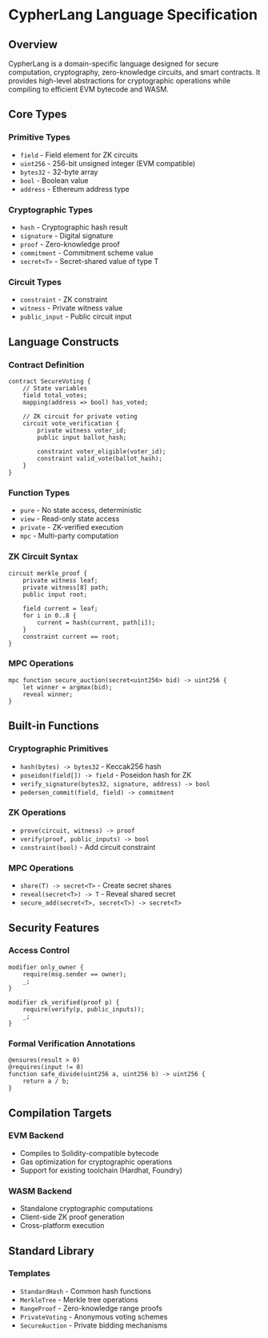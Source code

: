# CypherLang Language Specification

## Overview
CypherLang is a domain-specific language designed for secure computation, cryptography, zero-knowledge circuits, and smart contracts. It provides high-level abstractions for cryptographic operations while compiling to efficient EVM bytecode and WASM.

## Core Types

### Primitive Types
- `field` - Field element for ZK circuits
- `uint256` - 256-bit unsigned integer (EVM compatible)
- `bytes32` - 32-byte array
- `bool` - Boolean value
- `address` - Ethereum address type

### Cryptographic Types
- `hash` - Cryptographic hash result
- `signature` - Digital signature
- `proof` - Zero-knowledge proof
- `commitment` - Commitment scheme value
- `secret<T>` - Secret-shared value of type T

### Circuit Types
- `constraint` - ZK constraint
- `witness` - Private witness value
- `public_input` - Public circuit input

## Language Constructs

### Contract Definition
```cypher
contract SecureVoting {
    // State variables
    field total_votes;
    mapping(address => bool) has_voted;
    
    // ZK circuit for private voting
    circuit vote_verification {
        private witness voter_id;
        public input ballot_hash;
        
        constraint voter_eligible(voter_id);
        constraint valid_vote(ballot_hash);
    }
}
```

### Function Types
- `pure` - No state access, deterministic
- `view` - Read-only state access
- `private` - ZK-verified execution
- `mpc` - Multi-party computation

### ZK Circuit Syntax
```cypher
circuit merkle_proof {
    private witness leaf;
    private witness[8] path;
    public input root;
    
    field current = leaf;
    for i in 0..8 {
        current = hash(current, path[i]);
    }
    constraint current == root;
}
```

### MPC Operations
```cypher
mpc function secure_auction(secret<uint256> bid) -> uint256 {
    let winner = argmax(bid);
    reveal winner;
}
```

## Built-in Functions

### Cryptographic Primitives
- `hash(bytes) -> bytes32` - Keccak256 hash
- `poseidon(field[]) -> field` - Poseidon hash for ZK
- `verify_signature(bytes32, signature, address) -> bool`
- `pedersen_commit(field, field) -> commitment`

### ZK Operations
- `prove(circuit, witness) -> proof`
- `verify(proof, public_inputs) -> bool`
- `constraint(bool)` - Add circuit constraint

### MPC Operations
- `share(T) -> secret<T>` - Create secret shares
- `reveal(secret<T>) -> T` - Reveal shared secret
- `secure_add(secret<T>, secret<T>) -> secret<T>`

## Security Features

### Access Control
```cypher
modifier only_owner {
    require(msg.sender == owner);
    _;
}

modifier zk_verified(proof p) {
    require(verify(p, public_inputs));
    _;
}
```

### Formal Verification Annotations
```cypher
@ensures(result > 0)
@requires(input != 0)
function safe_divide(uint256 a, uint256 b) -> uint256 {
    return a / b;
}
```

## Compilation Targets

### EVM Backend
- Compiles to Solidity-compatible bytecode
- Gas optimization for cryptographic operations
- Support for existing toolchain (Hardhat, Foundry)

### WASM Backend
- Standalone cryptographic computations
- Client-side ZK proof generation
- Cross-platform execution

## Standard Library

### Templates
- `StandardHash` - Common hash functions
- `MerkleTree` - Merkle tree operations
- `RangeProof` - Zero-knowledge range proofs
- `PrivateVoting` - Anonymous voting schemes
- `SecureAuction` - Private bidding mechanisms
